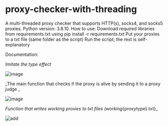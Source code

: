 # proxy-checker-with-threading
A multi-threaded proxy checker that supports HTTP(s), socks4, and socks5 proxies. Python version: 3.8.10.
How to use:
Download required libraries from requirements.txt using pip install -r requirements.txt
Put your proxies to a txt file (same folder as the script)
Run the script; the rest is self-explanatory

Documentation:

_Imitate the type effect_

![image](https://user-images.githubusercontent.com/71338485/172382988-79daf7af-a80b-425b-9e29-4a694ed78cb6.png)


_The main function that checks if the proxy is alive by sending it to a proxy judge _

![image](https://user-images.githubusercontent.com/71338485/172383789-04bf2d1f-a0b2-4278-8680-c8e3ba271396.png)

_Function that writes working proxies to txt files (working_{proxytype}.txt}_

![add](https://user-images.githubusercontent.com/71338485/172384033-a488f187-beec-4238-b51e-bd5c23db4946.png)
